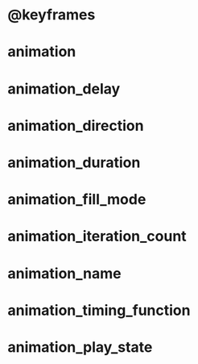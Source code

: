 <link type="text/css" rel="stylesheet" href="../style.css" />

# \@keyframes

# animation

# animation_delay

# animation_direction

# animation_duration

# animation_fill_mode

# animation_iteration_count

# animation_name

# animation_timing_function

# animation_play_state
